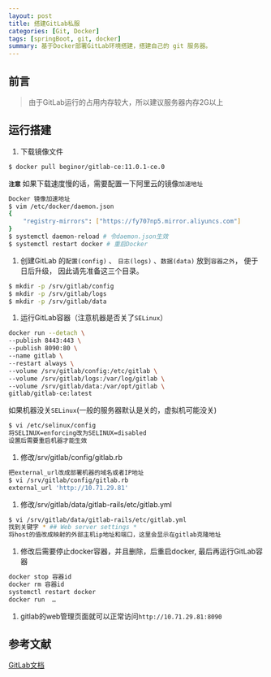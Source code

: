 ```yaml
---
layout: post
title: 搭建GitLab私服
categories: [Git, Docker]
tags: [springBoot, git, docker]
summary: 基于Docker部署GitLab环境搭建，搭建自己的 git 服务器。
---
```


## 前言

> 由于GitLab运行的占用内存较大，所以建议服务器内存2G以上  

## 运行搭建
1. 下载镜像文件
```sh
$ docker pull beginor/gitlab-ce:11.0.1-ce.0
```
**`注意`** 如果下载速度慢的话，需要配置一下阿里云的镜像`加速地址`   
```sh
Docker 镜像加速地址
$ vim /etc/docker/daemon.json
{
	"registry-mirrors": ["https://fy707np5.mirror.aliyuncs.com"]
}
$ systemctl daemon-reload # 令daemon.json生效
$ systemctl restart docker # 重启Docker
```

1. 创建GitLab 的`配置(config)` 、 `日志(logs)` 、`数据(data)` 放到`容器之外`， 便于日后升级， 因此请先准备这三个目录。
```sh
$ mkdir -p /srv/gitlab/config
$ mkdir -p /srv/gitlab/logs
$ mkdir -p /srv/gitlab/data
```

1. 运行GitLab容器（注意机器是否关了`SELinux`）
```sh
docker run --detach \
--publish 8443:443 \
--publish 8090:80 \
--name gitlab \
--restart always \
--volume /srv/gitlab/config:/etc/gitlab \
--volume /srv/gitlab/logs:/var/log/gitlab \
--volume /srv/gitlab/data:/var/opt/gitlab \
gitlab/gitlab-ce:latest
```
如果机器没关`SELinux`(一般的服务器默认是关的，虚拟机可能没关)
```sh
$ vi /etc/selinux/config
将SELINUX=enforcing改为SELINUX=disabled    
设置后需要重启机器才能生效
```

1. 修改/srv/gitlab/config/gitlab.rb
```sh
把external_url改成部署机器的域名或者IP地址
$ vi /srv/gitlab/config/gitlab.rb
external_url 'http://10.71.29.81'
```

1. 修改/srv/gitlab/data/gitlab-rails/etc/gitlab.yml
```sh
$ vi /srv/gitlab/data/gitlab-rails/etc/gitlab.yml
找到关键字 * ## Web server settings * 
将host的值改成映射的外部主机ip地址和端口，这里会显示在gitlab克隆地址
```

1. 修改后需要停止docker容器，并且删除，后重启docker, 最后再运行GitLab容器
```sh
docker stop 容器id
docker rm 容器id
systemctl restart docker 
docker run  …
```

1. gitlab的web管理页面就可以正常访问`http://10.71.29.81:8090`

## 参考文献
[GitLab文档](https://docs.gitlab.com/omnibus/docker/)